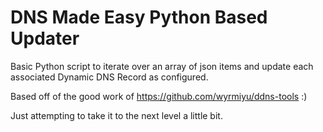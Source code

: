 DNS Made Easy Python Based Updater
==========

Basic Python script to iterate over an array of json items and update each associated Dynamic DNS Record as configured.

Based off of the good work of https://github.com/wyrmiyu/ddns-tools :)

Just attempting to take it to the next level a little bit.
